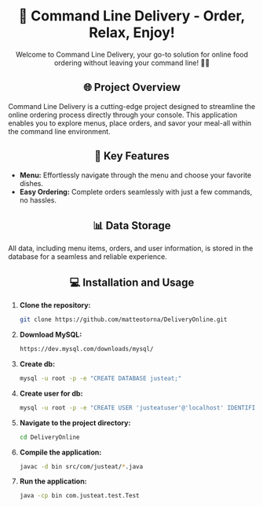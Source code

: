 <div align="center">

# 🚀 Command Line Delivery - Order, Relax, Enjoy!

</div>

<p align="center">
  Welcome to Command Line Delivery, your go-to solution for online food ordering without leaving your command line! 🍕🌮
</p>

<div align="center">

## 🌐 Project Overview

</div>

Command Line Delivery is a cutting-edge project designed to streamline the online ordering process directly through your console. This application enables you to explore menus, place orders, and savor your meal-all within the command line environment.

<div align="center">

## 🚀 Key Features

</div>

- **Menu:** Effortlessly navigate through the menu and choose your favorite dishes.
- **Easy Ordering:** Complete orders seamlessly with just a few commands, no hassles.

<div align="center">
  
## 📊 Data Storage
</div>

All data, including menu items, orders, and user information, is stored in the database for a seamless and reliable experience.

<div align="center">

## 💻 Installation and Usage

</div>

1. **Clone the repository:**
   ```sh
   git clone https://github.com/matteotorna/DeliveryOnline.git

2. **Download MySQL:**
   ```sh
   https://dev.mysql.com/downloads/mysql/

3. **Create db:**
   ```sh
   mysql -u root -p -e "CREATE DATABASE justeat;"

4. **Create user for db:**
   ```sh
   mysql -u root -p -e "CREATE USER 'justeatuser'@'localhost' IDENTIFIED BY 'password'; GRANT ALL PRIVILEGES ON justeat.* TO 'justeatuser'@'localhost';"

5. **Navigate to the project directory:**
   ```sh
   cd DeliveryOnline

6. **Compile the application:**
   ```sh
   javac -d bin src/com/justeat/*.java

7. **Run the application:**
   ```sh
   java -cp bin com.justeat.test.Test
